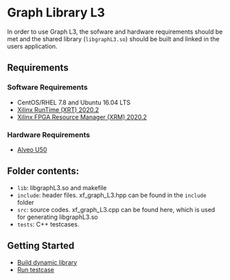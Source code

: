 # Graph Library L3

In order to use Graph L3, the sofware and hardware requirements should be met and the shared library (`libgraphL3.so`) should be built and linked in the users application.  

## Requirements
### Software Requirements
- CentOS/RHEL 7.8 and Ubuntu 16.04 LTS
- [Xilinx RunTime (XRT) 2020.2](https://github.com/Xilinx/XRT)
- [Xilinx FPGA Resource Manager (XRM) 2020.2](https://github.com/Xilinx/XRM)


### Hardware Requirements
- [Alveo U50](https://www.xilinx.com/products/boards-and-kits/alveo/u50.html)

## Folder contents:  
- `lib`: libgraphL3.so and makefile  
- `include`: header files. xf_graph_L3.hpp can be found in the `include` folder  
- `src`: source codes. xf_graph_L3.cpp can be found here, which is used for generating libgraphL3.so   
- `tests`: C++ testcases.   

## Getting Started
- [Build dynamic library](lib)  
- [Run testcase](tests)  
